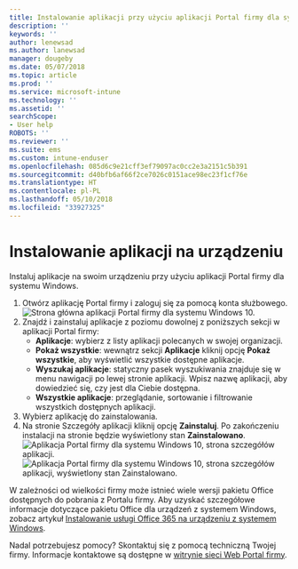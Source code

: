 ```yaml
---
title: Instalowanie aplikacji przy użyciu aplikacji Portal firmy dla systemu Windows
description: ''
keywords: ''
author: lenewsad
ms.author: lanewsad
manager: dougeby
ms.date: 05/07/2018
ms.topic: article
ms.prod: ''
ms.service: microsoft-intune
ms.technology: ''
ms.assetid: ''
searchScope:
- User help
ROBOTS: ''
ms.reviewer: ''
ms.suite: ems
ms.custom: intune-enduser
ms.openlocfilehash: 085d6c9e21cff3ef79097ac0cc2e3a2151c5b391
ms.sourcegitcommit: d40bfb6af66f2ce7026c0151ace98ec23f1cf76e
ms.translationtype: HT
ms.contentlocale: pl-PL
ms.lasthandoff: 05/10/2018
ms.locfileid: "33927325"
---
```

# <a name="install-apps-on-your-device"></a>Instalowanie aplikacji na urządzeniu
Instaluj aplikacje na swoim urządzeniu przy użyciu aplikacji Portal firmy dla systemu Windows.

1. Otwórz aplikację Portal firmy i zaloguj się za pomocą konta służbowego.
![Strona główna aplikacji Portal firmy dla systemu Windows 10.](./media/RS1_AppDetailsPage_Installed_03.png)
2. Znajdź i zainstaluj aplikacje z poziomu dowolnej z poniższych sekcji w aplikacji Portal firmy:
    * **Aplikacje**: wybierz z listy aplikacji polecanych w swojej organizacji. 
    * **Pokaż wszystkie**: wewnątrz sekcji **Aplikacje** kliknij opcję **Pokaż wszystkie**, aby wyświetlić wszystkie dostępne aplikacje.
    * **Wyszukaj aplikacje**: statyczny pasek wyszukiwania znajduje się w menu nawigacji po lewej stronie aplikacji. Wpisz nazwę aplikacji, aby dowiedzieć się, czy jest dla Ciebie dostępna.
    * **Wszystkie aplikacje**: przeglądanie, sortowanie i filtrowanie wszystkich dostępnych aplikacji.
3. Wybierz aplikację do zainstalowania.
4. Na stronie Szczegóły aplikacji kliknij opcję **Zainstaluj**. Po zakończeniu instalacji na stronie będzie wyświetlony stan **Zainstalowano**.
![Aplikacja Portal firmy dla systemu Windows 10, strona szczegółów aplikacji.](./media/RS1_AppDetailsPage_Installed_02.png)  
![Aplikacja Portal firmy dla systemu Windows 10, strona szczegółów aplikacji, wyświetlony stan Zainstalowano.](./media/RS1_AppDetailsPage_Installed_01.png)    

 W zależności od wielkości firmy może istnieć wiele wersji pakietu Office dostępnych do pobrania z Portalu firmy. Aby uzyskać szczegółowe informacje dotyczące pakietu Office dla urządzeń z systemem Windows, zobacz artykuł [Instalowanie usługi Office 365 na urządzeniu z systemem Windows](./install-office-windows.md).

Nadal potrzebujesz pomocy? Skontaktuj się z pomocą techniczną Twojej firmy. Informacje kontaktowe są dostępne w [witrynie sieci Web Portal firmy](https://portal.manage.microsoft.com#HelpDeskDialog).
